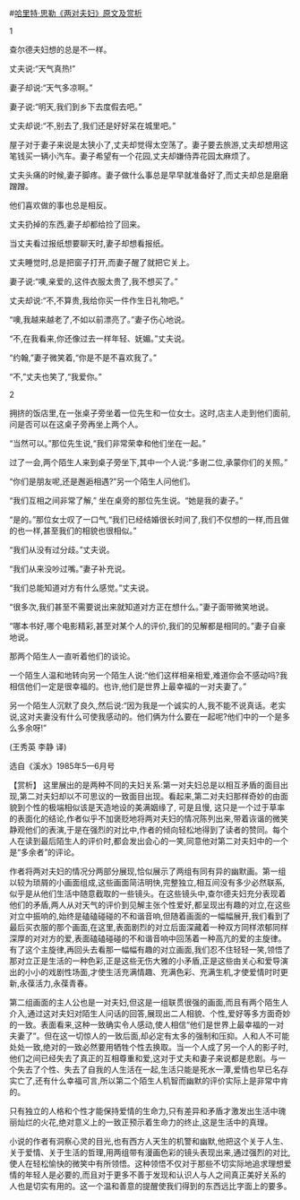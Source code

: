 #[哈里特·思勒《两对夫妇》原文及赏析](https://www.vrrw.net/wx/15512.html)

1

查尔德夫妇想的总是不一样。

丈夫说:“天气真热!”

妻子却说:“天气多凉啊。”

妻子说:“明天,我们到乡下去度假去吧。”

丈夫却说:“不,别去了,我们还是好好呆在城里吧。”

屋子对于妻子来说是太狭小了,丈夫却觉得太空荡了。妻子要去旅游,丈夫却想用这笔钱买一辆小汽车。妻子希望有一个花园,丈夫却嫌侍弄花园太麻烦了。

丈夫头痛的时候,妻子脚疼。妻子做什么事总是早早就准备好了,而丈夫却总是磨磨蹭蹭。

他们喜欢做的事也总是相反。

丈夫扔掉的东西,妻子却都给捡了回来。

当丈夫看过报纸想要聊天时,妻子却想看报纸。

丈夫睡觉时,总是把窗子打开,而妻子醒了就把它关上。

妻子说:“噢,亲爱的,这件衣服太贵了,我不想买了。”

丈夫却说:“不,不算贵,我给你买一件作生日礼物吧。”

“噢,我越来越老了,不如以前漂亮了。”妻子伤心地说。

“不,在我看来,你还像过去一样年轻、妩媚。”丈夫说。

“约翰,”妻子微笑着,“你是不是不喜欢我了。”

“不,”丈夫也笑了,“我爱你。”

2

拥挤的饭店里,在一张桌子旁坐着一位先生和一位女士。这时,店主人走到他们面前, 问是否可以在这桌子旁再坐上两个人。

“当然可以。”那位先生说,“我们非常荣幸和他们坐在一起。”

过了一会,两个陌生人来到桌子旁坐下,其中一个人说:“多谢二位,承蒙你们的关照。”

“你们是朋友呢,还是邂逅相遇?”另一个陌生人问他们。

“我们互相之间非常了解,” 坐在桌旁的那位先生说。“她是我的妻子。”

“是的。”那位女士叹了一口气,“我们已经结婚很长时间了,我们不仅想的一样,而且做的也一样,甚至我们的相貌也很相似。”

“我们从没有过分歧。”丈夫说。

“我们从来没吵过嘴。”妻子补充说。

“我们总能知道对方有什么感觉。”丈夫说。

“很多次,我们甚至不需要说出来就知道对方正在想什么。”妻子面带微笑地说。

“哪本书好,哪个电影精彩,甚至对某个人的评价,我们的见解都是相同的。”妻子自豪地说。

那两个陌生人一直听着他们的谈论。

一个陌生人温和地转向另一个陌生人说:“他们这样相亲相爱,难道你会不感动吗?我相信他们一定是很幸福的。也许,他们是世界上最幸福的一对夫妻了。”

另一个陌生人沉默了良久,然后说:“因为我是一个诚实的人,我不能不说真话。老实说,这对夫妻没有什么可使我感动的。他们俩为什么要在一起呢?他们中的一个是多么多余呀!”

(王秀英 李静 译)

选自《溪水》1985年5—6月号



【赏析】 这里展出的是两种不同的夫妇关系:第一对夫妇总是以相互矛盾的面目出现,第二对夫妇却以不可思议的一致面目出现。看起来,第二对夫妇那样奇妙的由面貌到个性的极端相似该是天造地设的美满姻缘了, 可是且慢, 这只是一个过于草率的表面化的结论,作者似乎不加褒贬地将两对夫妇的情况陈列出来,带着诙谐的微笑静观他们的表演,于是在强烈的对比中,作者的倾向轻松地得到了读者的赞同。每个人在读到最后陌生人的评价时,都会发出会心的一笑,同意他对第二对夫妇中的一个是“多余者”的评论。

作者将两对夫妇的情况分两部分展现,恰似展示了两组有同有异的幽默画。第一组以较为琐屑的小画面组成,这些画面简洁明快,完整独立,相互间没有多少必然联系,似乎是从他们生活中随意截取的一些镜头。在这些镜头中,查尔德夫妇充分表现着他们的矛盾,两人从对天气的评价到见解主张个性爱好,都呈现出有趣的对立,在这些对立中振响的,始终是磕磕碰碰的不和谐音响,但随着画面的一幅幅展开,我们看到了最后买衣服的那个画面,在这里,表面剧烈的对立后面深藏着一种双方同样浓郁同样深厚的对对方的爱,表面磕磕碰碰的不和谐音响中回荡着一种高亢的爱的主旋律。有了这个主旋律,再回头去看那一幅幅有趣的对立画面,我们忍不住轻轻一笑,领悟了那对立正是生活的一种色彩,正是这些无伤大雅的小矛盾,正是这些由关心和爱导演出的小小的戏剧性场面,才使生活充满情趣、充满色彩、充满生机,才使爱情时时更新,永葆活力,永葆青春。

第二组画面的主人公也是一对夫妇,但这是一组联贯很强的画面,而且有两个陌生人介入,通过这对夫妇对陌生人问话的回答,展现出二人相貌、个性,爱好等多方面奇妙的一致。表面看来,这种一致确实令人感动,使人相信“他们是世界上最幸福的一对夫妻了”。但在这一切惊人的一致后面,却必定有太多的强制和压抑。人和人不可能处处一致,绝对的一致必然要用牺牲个性去换取。当一个人成了另一个人的影子时,他们之间已经失去了真正的互相尊重和爱,这对于丈夫和妻子来说都是悲剧。与一个失去了个性、失去了自我的人生活在一起,生活只能是死水一潭,爱情也早已名存实亡了,还有什么幸福可言,所以第二个陌生人机智而幽默的评价实际上是非常中肯的。

只有独立的人格和个性才能保持爱情的生命力,只有差异和矛盾才激发出生活中瑰丽灿烂的火花,绝对意义上的一致正预示着生命力的终止,这是生活中的真理。

小说的作者有洞察心灵的目光,也有西方人天生的机警和幽默,他把这个关于人生、关于爱情、关于生活的哲理,用两组带有漫画色彩的镜头表现出来,通过强烈的对比,使人在轻松愉快的微笑中有所领悟。这种领悟不仅对于那些不切实际地追求理想爱情的年轻人是必要的,而且对于更多不善于发现和认识人与人之间真正美好关系的人也是切实有用的。这一个温和善意的提醒使我们得到的东西远比字面上的要多。

